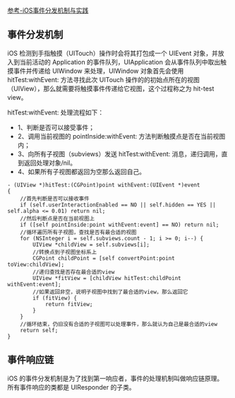 [参考-iOS事件分发机制与实践](https://juejin.cn/post/6844903556017995784)

## 事件分发机制

iOS 检测到手指触摸（UITouch）操作时会将其打包成一个 UIEvent 对象，并放入到当前活动的 Application 的事件队列，UIApplication 会从事件队列中取出触摸事件并传递给 UIWindow 来处理，UIWindow 对象首先会使用 hitTest:withEvent: 方法寻找此次 UITouch 操作的的初始点所在的视图（UIView），那么就需要将触摸事件传递给它视图，这个过程称之为 hit-test view。

hitTest:withEvent: 处理流程如下：

* 1、判断是否可以接受事件；
* 2、调用当前视图的 pointInside:withEvent: 方法判断触摸点是否在当前视图内；
* 3、向所有子视图（subviews）发送 hitTest:withEvent: 消息，递归调用，直到返回处理对象/nil。
* 4、如果所有子视图都返回为空那么返回自己。

```
- (UIView *)hitTest:(CGPoint)point withEvent:(UIEvent *)event
{
    //首先判断是否可以接收事件
    if (self.userInteractionEnabled == NO || self.hidden == YES || self.alpha <= 0.01) return nil;
    //然后判断点是否在当前视图上
    if ([self pointInside:point withEvent:event] == NO) return nil;
    //循环遍历所有子视图，查找是否有最合适的视图
    for (NSInteger i = self.subviews.count - 1; i >= 0; i--) {
        UIView *childView = self.subviews[i];
        //转换点到子视图坐标系上
        CGPoint childPoint = [self convertPoint:point toView:childView];
        //递归查找是否存在最合适的view
        UIView *fitView = [childView hitTest:childPoint withEvent:event];
        //如果返回非空，说明子视图中找到了最合适的view，那么返回它
        if (fitView) {
            return fitView;
        }
    }
    //循环结束，仍旧没有合适的子视图可以处理事件，那么就认为自己是最合适的view
    return self;
}
```

## 事件响应链

iOS 的事件分发机制是为了找到第一响应者，事件的处理机制叫做响应链原理。
所有事件响应的类都是 UIResponder 的子类。